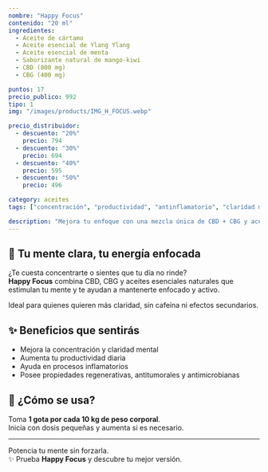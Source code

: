 ```yaml
---
nombre: "Happy Focus"
contenido: "20 ml"
ingredientes:
  - Aceite de cártamo
  - Aceite esencial de Ylang Ylang
  - Aceite esencial de menta
  - Saborizante natural de mango-kiwi
  - CBD (800 mg)
  - CBG (400 mg)

puntos: 17
precio_publico: 992
tipo: 1
img: "/images/products/IMG_H_FOCUS.webp"

precio_distribuidor:
  - descuento: "20%"
    precio: 794
  - descuento: "30%"
    precio: 694
  - descuento: "40%"
    precio: 595
  - descuento: "50%"
    precio: 496

category: aceites
tags: ["concentración", "productividad", "antinflamatorio", "claridad mental", "cbg", "cbd"]

description: "Mejora tu enfoque con una mezcla única de CBD + CBG y aceites esenciales. 800 mg de CBD y 400 mg de CBG por frasco."
---
```


## 🧠 Tu mente clara, tu energía enfocada

¿Te cuesta concentrarte o sientes que tu día no rinde?  
**Happy Focus** combina CBD, CBG y aceites esenciales naturales que estimulan tu mente y te ayudan a mantenerte enfocado y activo.

Ideal para quienes quieren más claridad, sin cafeína ni efectos secundarios.

## ✨ Beneficios que sentirás

- Mejora la concentración y claridad mental  
- Aumenta tu productividad diaria  
- Ayuda en procesos inflamatorios  
- Posee propiedades regenerativas, antitumorales y antimicrobianas

## 🧴 ¿Cómo se usa?

Toma **1 gota por cada 10 kg de peso corporal**.  
Inicia con dosis pequeñas y aumenta si es necesario.

---

Potencia tu mente sin forzarla.  
✨ Prueba **Happy Focus** y descubre tu mejor versión.
